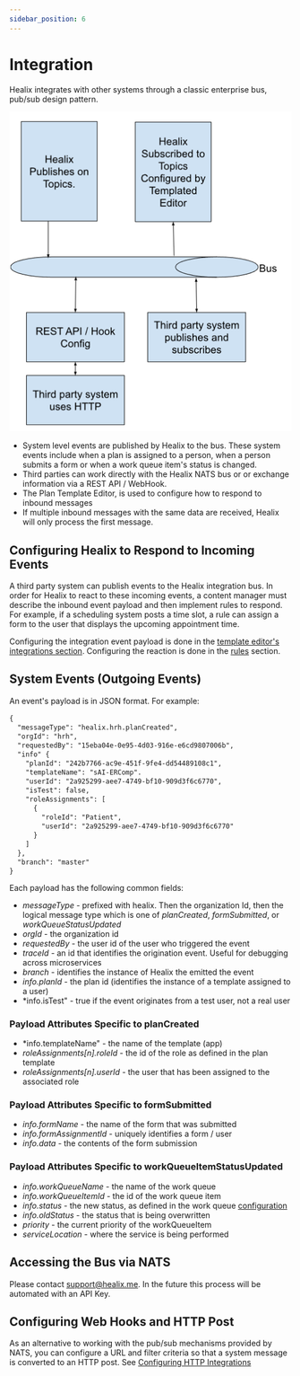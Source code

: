 ```yaml
---
sidebar_position: 6
---
```


# Integration

Healix integrates with other systems through a classic enterprise bus, pub/sub design pattern.

![Concepts](./img/concepts.png)

* System level events are published by Healix to the bus.  These system events include when a plan is assigned to a person, when a person submits a form or when a work queue item's status is changed.
* Third parties can work directly with the Healix NATS bus or or exchange information via a REST API / WebHook.
* The Plan Template Editor, is used to configure how to respond to inbound messages
* If multiple inbound messages with the same data are received, Healix will only process the first message.

## Configuring Healix to Respond to Incoming Events

A third party system can publish events to the Healix integration bus.  In order for Healix to react to these incoming events, a content manager must describe the inbound event payload and then implement rules to respond.  For example, if a scheduling system posts a time slot, a rule can assign a form to the user that displays the upcoming appointment time.

Configuring the integration event payload is done in the [template editor's integrations section](../creating-plans/forms-and-fields/integrations).  Configuring the reaction is done in the [rules](../creating-plans/rules/) section.

## System Events (Outgoing Events)

An event's payload is in JSON format.  For example:
```
{
  "messageType": "healix.hrh.planCreated",
  "orgId": "hrh",
  "requestedBy": "15eba04e-0e95-4d03-916e-e6cd9807006b",
  "info" {
    "planId": "242b7766-ac9e-451f-9fe4-dd54489108c1",
    "templateName": "sAI-ERComp".
    "userId": "2a925299-aee7-4749-bf10-909d3f6c6770",
    "isTest": false,
    "roleAssignments": [
      {
        "roleId": "Patient",
        "userId": "2a925299-aee7-4749-bf10-909d3f6c6770"
      }
    ]
  },
  "branch": "master"
}
```
Each payload has the following common fields:

* *messageType* - prefixed with healix.  Then the organization Id, then the logical message type which is one of *planCreated*, *formSubmitted*, or *workQueueStatusUpdated*
* *orgId* - the organization id 
* *requestedBy* - the user id of the user who triggered the event
* *traceId* - an id that identifies the origination event.  Useful for debugging across microservices
* *branch* - identifies the instance of Healix the emitted the event
* *info.planId* - the plan id (identifies the instance of a template assigned to a user)
* *info.isTest" - true if the event originates from a test user, not a real user
 
### Payload Attributes Specific to planCreated

* *info.templateName" - the name of the template (app)
* *roleAssignments[n].roleId* - the id of the role as defined in the plan template
* *roleAssignments[n].userId* - the user that has been assigned to the associated role

### Payload Attributes Specific to formSubmitted

* *info.formName* - the name of the form that was submitted
* *info.formAssignmentId* - uniquely identifies a form / user
* *info.data* - the contents of the form submission

### Payload Attributes Specific to workQueueItemStatusUpdated

* *info.workQueueName* - the name of the work queue
* *info.workQueueItemId* - the id of the work queue item
* *info.status* - the new status, as defined in the work queue [configuration](../work-queues/creating-work-queues/) 
* *info.oldStatus* - the status that is being overwritten
* *priority* - the current priority of the workQueueItem
* *serviceLocation* - where the service is being performed


## Accessing the Bus via NATS

Please contact support@healix.me.  In the future this process will be automated with an API Key.

## Configuring Web Hooks and HTTP Post

As an alternative to working with the pub/sub mechanisms provided by NATS, you can configure a URL and filter criteria so that a system message is converted to an HTTP post.  See [Configuring HTTP Integrations](../admin/configuring-integrations)




